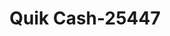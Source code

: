 ---
f_zip-code: 44708
f_state-code: OH
title: Quik Cash-25447
f_phone: 330-454-9127
f_city-only: Canton
f_address: 3516 Tuscarawas Street W Canton
f_location-unique-id: '25447'
slug: quik-cash-25447
updated-on: '2024-05-30T13:46:58.046Z'
created-on: '2024-05-30T13:36:59.803Z'
published-on: '2024-05-30T13:54:32.469Z'
f_city-state: cms/city/canton-oh.md
f_company: cms/company/quik-cash.md
f_state: cms/state/ohio.md
layout: '[payday-loan].html'
tags: payday-loan
---